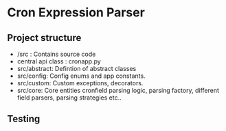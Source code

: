 # Cron Expression Parser

## Project structure

- /src : Contains source code
- central api class : cronapp.py
- src/abstract: Defintion of abstract classes
- src/config: Config enums and app constants.
- src/custom: Custom exceptions, decorators.
- src/core: Core entities cronfield parsing logic, parsing factory, different field parsers, parsing strategies etc..

## Testing
